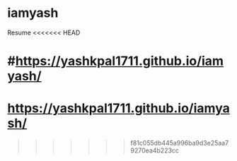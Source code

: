 # iamyash
Resume
<<<<<<< HEAD

#https://yashkpal1711.github.io/iamyash/
=======
# https://yashkpal1711.github.io/iamyash/
>>>>>>> f81c055db445a996ba9d3e25aa79270ea4b223cc
